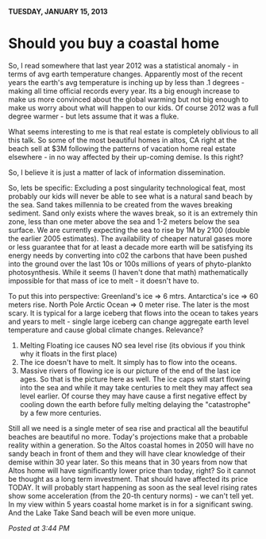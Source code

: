 **TUESDAY, JANUARY 15, 2013**

Should you buy a coastal home 
=================

So, I read somewhere that last year 2012 was a statistical anomaly - in terms of avg earth temperature changes. Apparently most of the recent years the earth's avg temperature is inching up by less than .1 degrees - making all time official records every year. Its a big enough increase to make us more convinced about the global warming but not big enough to make us worry about what will happen to our kids.
Of course 2012 was a full degree warmer - but lets assume that it was a fluke. 

What seems interesting to me is that real estate is completely oblivious to all this talk.
So some of the most beautiful homes in altos, CA right at the beach sell at $3M following the patterns of vacation home real estate elsewhere - in no way affected by their up-coming demise.
Is this right?

So, I believe it is just a matter of lack of information dissemination.

So, lets be specific:
Excluding a post singularity technological feat, most probably our kids will never be able to see what is a natural sand beach by the sea.
Sand takes millennia to be created from the waves breaking sediment. Sand only exists where the waves break, so it is an extremely thin zone, 
less than one meter above the sea and 1-2 meters below the sea surface. We are currently expecting the sea to rise by 1M by 2100 (double the earlier 2005 estimates). The availability of cheaper natural gases more or less guarantee that for at least a decade more earth will be satisfying its energy needs by converting into c02 the carbons that have been pushed into the ground over the last 10s or 100s millions of years of phyto-plankto photosynthesis. 
While it seems (I haven't done that math) mathematically impossible for that mass of ice to melt - it doesn't have to.

To put this into perspective: 
Greenland's ice => 6 mtrs. 
Antarctica's ice => 60 meters rise.
North Pole Arctic Ocean => 0 meter rise.
The later is the most scary. It is typical for a large iceberg that flows into the ocean to takes years and years to melt - single large iceberg can change aggregate earth level temperature and cause global climate changes. Relevance?

1. Melting Floating ice causes NO sea level rise (its obvious if you think why it floats in the first place)
2. The ice doesn't have to melt. It simply has to flow into the oceans.
3. Massive rivers of flowing ice is our picture of the end of the last ice ages. So that is the picture here as well. The ice caps will start flowing into the sea and while it may take centuries to melt they may affect sea level earlier. Of course they may have cause a first negative effect by cooling down the earth before fully melting delaying the "catastrophe" by a few more centuries.

Still all we need is a single meter of sea rise and practical all the beautiful beaches are beautiful no more.
Today's projections make that a probable reality within a generation.
So the Altos coastal homes in 2050 will have no sandy beach in front of them and they will have clear knowledge of their demise within 30 year later.
So this means that in 30 years from now that Altos home will have significantly lower price than today, right?
So it cannot be thought as a long term investment. That should have affected its price TODAY. It will probably start happening 
as soon as the seal level rising rates show some acceleration (from the 20-th century norms) - we can't tell yet.
In my view within 5 years coastal home market is in for a significant swing.
And the Lake Take Sand beach will be even more unique.

_Posted at 3:44 PM_